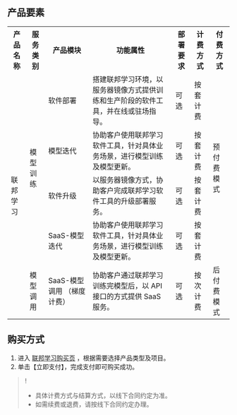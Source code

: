 ## 产品要素
<table>
<tr><th>产品名称</th><th>服务类别</th><th>产品模块</th><th>功能属性</th><th>部署要求</th><th>计费方式</th><th>付费方式</th></tr>
<tr><td rowspan="6">联邦学习</td><td rowspan="4"> 模型训练</td><td>软件部署</td><td>搭建联邦学习环境，以服务器镜像方式提供训练和生产阶段的软件工具，并在线或驻场指导。</td><td>可选</td><td>按套计费</td><td rowspan="4"> 预付费模式</td></tr>
<tr><td>模型迭代</td><td>协助客户使用联邦学习软件工具，针对具体业务场景，进行模型训练及模型更新。</td><td  >可选</td><td>按套计费</td></tr>
<tr><td>软件升级</td><td>以服务器镜像方式，协助客户完成联邦学习软件工具的升级部署服务。</td><td>可选</td><td>按套计费</td></tr>
<tr><td>SaaS-模型迭代</td><td>协助客户使用联邦学习软件工具，针对具体业务场景，进行模型训练及模型更新。</td><td  >可选</td><td>按套计费</td></tr>
<tr><td rowspan="2">模型调用</td><td >SaaS-模型调用
（梯度计费）</td><td>协助客户通过联邦学习训练完模型后，以 API 接口的方式提供 SaaS 服务。</td><td >可选</td><td >按次计费</td><td>后付费模式</td></tr>

</table>

## 购买方式
1. 进入 [联邦学习购买页](https://buy.cloud.tencent.com/p_fl) ，根据需要选择产品类型及项目。
2.  单击【立即支付】，完成支付即可购买成功。


>!
>- 具体计费方式与结算方式，以线下合同约定为准。
>- 如需续费或退费，请按线下合同约定办理。
